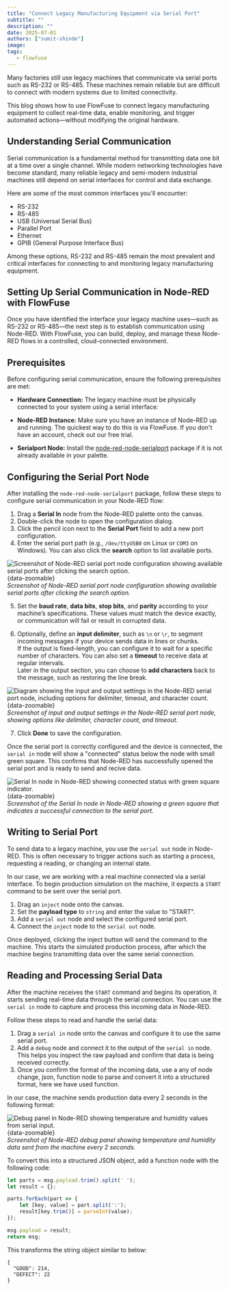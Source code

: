 ```yaml
---
title: "Connect Legacy Manufacturing Equipment via Serial Port"
subtitle: ""
description: ""
date: 2025-07-01
authors: ["sumit-shinde"]
image: 
tags:
   - flowfuse
---
```


Many factories still use legacy machines that communicate via serial ports such as RS-232 or RS-485. These machines remain reliable but are difficult to connect with modern systems due to limited connectivity.

This blog shows how to use FlowFuse to connect legacy manufacturing equipment to collect real-time data, enable monitoring, and trigger automated actions—without modifying the original hardware.

## Understanding Serial Communication

Serial communication is a fundamental method for transmitting data one bit at a time over a single channel. While modern networking technologies have become standard, many reliable legacy and semi-modern industrial machines still depend on serial interfaces for control and data exchange.

Here are some of the most common interfaces you'll encounter:

- RS-232
- RS-485
- USB (Universal Serial Bus)
- Parallel Port
- Ethernet
- GPIB (General Purpose Interface Bus)

Among these options, RS-232 and RS-485 remain the most prevalent and critical interfaces for connecting to and monitoring legacy manufacturing equipment.

## Setting Up Serial Communication in Node-RED with FlowFuse

Once you have identified the interface your legacy machine uses—such as RS-232 or RS-485—the next step is to establish communication using Node-RED. With FlowFuse, you can build, deploy, and manage these Node-RED flows in a controlled, cloud-connected environment.

## Prerequisites

Before configuring serial communication, ensure the following prerequisites are met:

- **Hardware Connection:** The legacy machine must be physically connected to your system using a serial interface:

- **Node-RED Instance:** Make sure you have an instance of Node-RED up and running. The quickest way to do this is via FlowFuse. If you don't have an account, check out our free trial.

- **Serialport Node:** Install the [node-red-node-serialport](https://flows.nodered.org/node/node-red-node-serialport) package if it is not already available in your palette.

## Configuring the Serial Port Node

After installing the `node-red-node-serialport` package, follow these steps to configure serial communication in your Node-RED flow:

1. Drag a **Serial In** node from the Node-RED palette onto the canvas.
2. Double-click the node to open the configuration dialog.
3. Click the pencil icon next to the **Serial Port** field to add a new port configuration.
4. Enter the serial port path (e.g., `/dev/ttyUSB0` on Linux or `COM3` on Windows). You can also click the **search** option to list available ports.

![Screenshot of Node-RED serial port node configuration showing available serial ports after clicking the search option.](./images/searching-path.gif){data-zoomable}  
_Screenshot of Node-RED serial port node configuration showing available serial ports after clicking the search option._

5. Set the **baud rate**, **data bits**, **stop bits**, and **parity** according to your machine’s specifications. These values must match the device exactly, or communication will fail or result in corrupted data.

6. Optionally, define an **input delimiter**, such as `\n` or `\r`, to segment incoming messages if your device sends data in lines or chunks.  
   If the output is fixed-length, you can configure it to wait for a specific number of characters. You can also set a **timeout** to receive data at regular intervals.  
   Later in the output section, you can choose to **add characters** back to the message, such as restoring the line break.

![Diagram showing the input and output settings in the Node-RED serial port node, including options for delimiter, timeout, and character count.](./images/input-output-serial-node.png){data-zoomable}  
_Screenshot of input and output settings in the Node-RED serial port node, showing options like delimiter, character count, and timeout._

7. Click **Done** to save the configuration.

Once the serial port is correctly configured and the device is connected, the `serial in` node will show a "connected" status below the node with small green square. This confirms that Node-RED has successfully opened the serial port and is ready to send and recive data.

![Serial In node in Node-RED showing connected status with green square indicator.](./images/serial-port-node-status.png){data-zoomable}  
_Screenshot of the Serial In node in Node-RED showing a green square that indicates a successful connection to the serial port._

## Writing to Serial Port

To send data to a legacy machine, you use the `serial out` node in Node-RED. This is often necessary to trigger actions such as starting a process, requesting a reading, or changing an internal state.

In our case, we are working with a real machine connected via a serial interface. To begin production simulation on the machine, it expects a `START` command to be sent over the serial port.

1. Drag an `inject` node onto the canvas.
2. Set the **payload type** to `string` and enter the value to "START".
3. Add a `serial out` node and select the configured serial port.
4. Connect the `inject` node to the `serial out` node.

Once deployed, clicking the inject button will send the command to the machine. This starts the simulated production process, after which the machine begins transmitting data over the same serial connection.

## Reading and Processing Serial Data

After the machine receives the `START` command and begins its operation, it starts sending real-time data through the serial connection. You can use the `serial in` node to capture and process this incoming data in Node-RED.

Follow these steps to read and handle the serial data:

1. Drag a `serial in` node onto the canvas and configure it to use the same serial port.
2. Add a `debug` node and connect it to the output of the `serial in` node. This helps you inspect the raw payload and confirm that data is being received correctly.
3. Once you confirm the format of the incoming data, use a any of node change, json, function node to parse and convert it into a structured format, here we have used function.

In our case, the machine sends production data every 2 seconds in the following format:

![Debug panel in Node-RED showing temperature and humidity values from serial input.](./images/debug-panel-output.png){data-zoomable}  
_Screenshot of Node-RED debug panel showing temperature and humidity data sent from the machine every 2 seconds._

To convert this into a structured JSON object, add a function node with the following code:

```javascript
let parts = msg.payload.trim().split(' ');
let result = {};

parts.forEach(part => {
    let [key, value] = part.split(':');
    result[key.trim()] = parseInt(value);
});

msg.payload = result;
return msg;
```

This transforms the string object similar to below:

```
{
  "GOOD": 214,
  "DEFECT": 22
}
```






